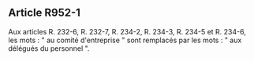 Article R952-1
----
Aux articles R. 232-6, R. 232-7, R. 234-2, R. 234-3, R. 234-5 et R. 234-6, les
mots : " au comité d'entreprise " sont remplacés par les mots : " aux délégués
du personnel ".
